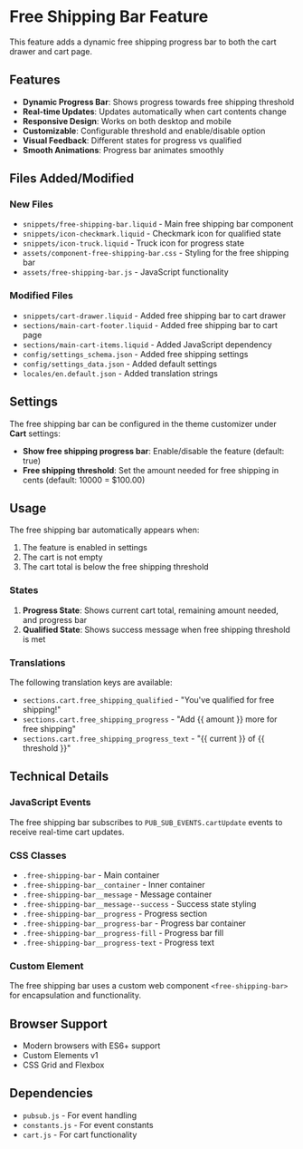 # Free Shipping Bar Feature

This feature adds a dynamic free shipping progress bar to both the cart drawer and cart page.

## Features

- **Dynamic Progress Bar**: Shows progress towards free shipping threshold
- **Real-time Updates**: Updates automatically when cart contents change
- **Responsive Design**: Works on both desktop and mobile
- **Customizable**: Configurable threshold and enable/disable option
- **Visual Feedback**: Different states for progress vs qualified
- **Smooth Animations**: Progress bar animates smoothly

## Files Added/Modified

### New Files
- `snippets/free-shipping-bar.liquid` - Main free shipping bar component
- `snippets/icon-checkmark.liquid` - Checkmark icon for qualified state
- `snippets/icon-truck.liquid` - Truck icon for progress state
- `assets/component-free-shipping-bar.css` - Styling for the free shipping bar
- `assets/free-shipping-bar.js` - JavaScript functionality

### Modified Files
- `snippets/cart-drawer.liquid` - Added free shipping bar to cart drawer
- `sections/main-cart-footer.liquid` - Added free shipping bar to cart page
- `sections/main-cart-items.liquid` - Added JavaScript dependency
- `config/settings_schema.json` - Added free shipping settings
- `config/settings_data.json` - Added default settings
- `locales/en.default.json` - Added translation strings

## Settings

The free shipping bar can be configured in the theme customizer under **Cart** settings:

- **Show free shipping progress bar**: Enable/disable the feature (default: true)
- **Free shipping threshold**: Set the amount needed for free shipping in cents (default: 10000 = $100.00)

## Usage

The free shipping bar automatically appears when:
1. The feature is enabled in settings
2. The cart is not empty
3. The cart total is below the free shipping threshold

### States

1. **Progress State**: Shows current cart total, remaining amount needed, and progress bar
2. **Qualified State**: Shows success message when free shipping threshold is met

### Translations

The following translation keys are available:
- `sections.cart.free_shipping_qualified` - "You've qualified for free shipping!"
- `sections.cart.free_shipping_progress` - "Add {{ amount }} more for free shipping"
- `sections.cart.free_shipping_progress_text` - "{{ current }} of {{ threshold }}"

## Technical Details

### JavaScript Events
The free shipping bar subscribes to `PUB_SUB_EVENTS.cartUpdate` events to receive real-time cart updates.

### CSS Classes
- `.free-shipping-bar` - Main container
- `.free-shipping-bar__container` - Inner container
- `.free-shipping-bar__message` - Message container
- `.free-shipping-bar__message--success` - Success state styling
- `.free-shipping-bar__progress` - Progress section
- `.free-shipping-bar__progress-bar` - Progress bar container
- `.free-shipping-bar__progress-fill` - Progress bar fill
- `.free-shipping-bar__progress-text` - Progress text

### Custom Element
The free shipping bar uses a custom web component `<free-shipping-bar>` for encapsulation and functionality.

## Browser Support

- Modern browsers with ES6+ support
- Custom Elements v1
- CSS Grid and Flexbox

## Dependencies

- `pubsub.js` - For event handling
- `constants.js` - For event constants
- `cart.js` - For cart functionality 
